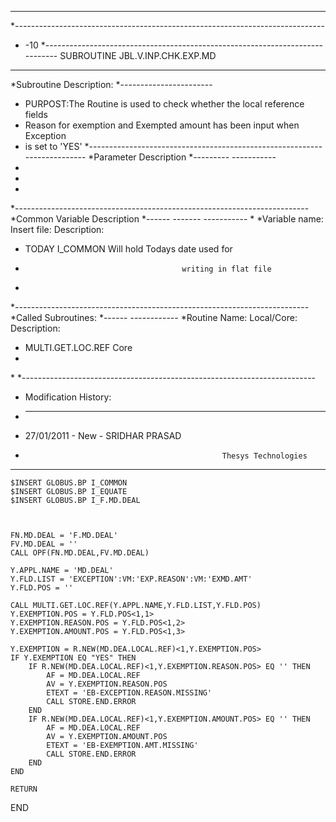 **************************************************************************
*-----------------------------------------------------------------------------
* <Rating>-10</Rating>
*-----------------------------------------------------------------------------
    SUBROUTINE JBL.V.INP.CHK.EXP.MD
**************************************************************************
*Subroutine Description:
*-----------------------
*  PURPOST:The Routine is used to check whether the local reference fields
* Reason for exemption and Exempted amount has been input when Exception
* is set to 'YES'
*-------------------------------------------------------------------------
*Parameter Description
*--------- -----------
*
* <parameter description if used>
*
*-------------------------------------------------------------------------
*Common Variable Description
*------  ------- -----------
*
*Variable name:   Insert file:          Description:
* TODAY            I_COMMON              Will hold Todays date used for
*                                        writing in flat file
*
*-------------------------------------------------------------------------
*Called Subroutines:
*------ ------------
*Routine Name:             Local/Core:     Description:
* MULTI.GET.LOC.REF        Core
*
*<Description of the arguments>
*-------------------------------------------------------------------------
* Modification History:
* ------------ --------
* 27/01/2011 -                            New   - SRIDHAR PRASAD
*                                                 Thesys Technologies
**************************************************************************
    $INSERT GLOBUS.BP I_COMMON
    $INSERT GLOBUS.BP I_EQUATE
    $INSERT GLOBUS.BP I_F.MD.DEAL



    FN.MD.DEAL = 'F.MD.DEAL'
    FV.MD.DEAL = ''
    CALL OPF(FN.MD.DEAL,FV.MD.DEAL)

    Y.APPL.NAME = 'MD.DEAL'
    Y.FLD.LIST = 'EXCEPTION':VM:'EXP.REASON':VM:'EXMD.AMT'
    Y.FLD.POS = ''

    CALL MULTI.GET.LOC.REF(Y.APPL.NAME,Y.FLD.LIST,Y.FLD.POS)
    Y.EXEMPTION.POS = Y.FLD.POS<1,1>
    Y.EXEMPTION.REASON.POS = Y.FLD.POS<1,2>
    Y.EXEMPTION.AMOUNT.POS = Y.FLD.POS<1,3>

    Y.EXEMPTION = R.NEW(MD.DEA.LOCAL.REF)<1,Y.EXEMPTION.POS>
    IF Y.EXEMPTION EQ "YES" THEN
        IF R.NEW(MD.DEA.LOCAL.REF)<1,Y.EXEMPTION.REASON.POS> EQ '' THEN
            AF = MD.DEA.LOCAL.REF
            AV = Y.EXEMPTION.REASON.POS
            ETEXT = 'EB-EXCEPTION.REASON.MISSING'
            CALL STORE.END.ERROR
        END
        IF R.NEW(MD.DEA.LOCAL.REF)<1,Y.EXEMPTION.AMOUNT.POS> EQ '' THEN
            AF = MD.DEA.LOCAL.REF
            AV = Y.EXEMPTION.AMOUNT.POS
            ETEXT = 'EB-EXEMPTION.AMT.MISSING'
            CALL STORE.END.ERROR
        END
    END

    RETURN
END
